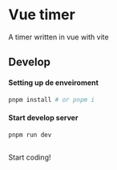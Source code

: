 # Vue timer
A timer written in vue with vite

## Develop

#### Setting up de enveiroment
```bash
pnpm install # or pnpm i
```

#### Start develop server
```bash
pnpm run dev
   
```

Start coding!
